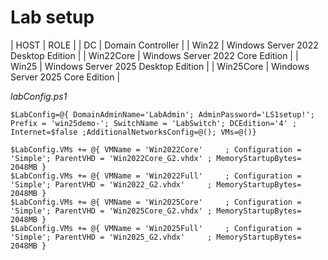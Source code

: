 # Lab setup

| HOST | ROLE |
| DC | Domain Controller |
| Win22 | Windows Server 2022 Desktop Edition |
| Win22Core | Windows Server 2022 Core Edition |
| Win25 | Windows Server 2025 Desktop Edition |
| Win25Core | Windows Server 2025 Core Edition |

*labConfig.ps1*

```
$LabConfig=@{ DomainAdminName='LabAdmin'; AdminPassword='LS1setup!'; Prefix = 'win25demo-'; SwitchName = 'LabSwitch'; DCEdition='4' ; Internet=$false ;AdditionalNetworksConfig=@(); VMs=@()}

$LabConfig.VMs += @{ VMName = 'Win2022Core'     ; Configuration = 'Simple'; ParentVHD = 'Win2022Core_G2.vhdx' ; MemoryStartupBytes= 2048MB }
$LabConfig.VMs += @{ VMName = 'Win2022Full'     ; Configuration = 'Simple'; ParentVHD = 'Win2022_G2.vhdx'     ; MemoryStartupBytes= 2048MB }
$LabConfig.VMs += @{ VMName = 'Win2025Core'     ; Configuration = 'Simple'; ParentVHD = 'Win2025Core_G2.vhdx' ; MemoryStartupBytes= 2048MB }
$LabConfig.VMs += @{ VMName = 'Win2025Full'     ; Configuration = 'Simple'; ParentVHD = 'Win2025_G2.vhdx'     ; MemoryStartupBytes= 2048MB }
```